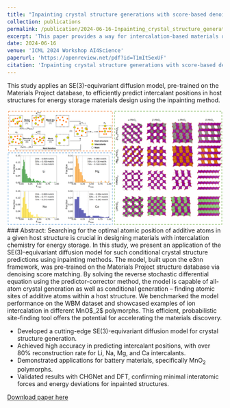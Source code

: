 ```yaml
---
title: "Inpainting crystal structure generations with score-based denoising"
collection: publications
permalink: /publication/2024-06-16-Inpainting_crystal_structure_generations_with_score-based_denoising
excerpt: 'This paper provides a way for intercalation-based materials design using generative inpainting method.'
date: 2024-06-16
venue: 'ICML 2024 Workshop AI4Science'
paperurl: 'https://openreview.net/pdf?id=T1mIt5exUF'
citation: 'Inpainting crystal structure generations with score-based denoising. ICML Workshop AI4Science (2024) Dai, X., Zhong, P., Deng, B., Chen, Y., Ceder, G.'
---
```

This study applies an SE(3)-equivariant diffusion model, pre-trained on the Materials Project database, to efficiently predict intercalant positions in host structures for energy storage materials design using the inpainting method.
<div align=center><img src="../images/inpainting_crystal_structure.png" width="max-width:100%"/></div>
### Abstract:
Searching for the optimal atomic position of additive atoms in a given host structure is crucial in designing materials with intercalation chemistry for energy storage. In this study, we present an application of the SE(3)-equivariant diffusion model for such conditional crystal structure predictions using inpainting methods. The model, built upon the e3nn framework, was pre-trained on the Materials Project structure database via denoising score matching. By solving the reverse stochastic differential equation using the predictor-corrector method, the model is capable of all-atom crystal generation as well as conditional generation – finding atomic sites of additive atoms within a host structure. We benchmarked the model performance on the WBM dataset and showcased examples of ion intercalation in different MnO$_2$ polymorphs. This efficient, probabilistic site-finding tool offers the potential for accelerating the materials discovery.

- Developed a cutting-edge SE(3)-equivariant diffusion model for crystal structure generation.
- Achieved high accuracy in predicting intercalant positions, with over 80% reconstruction rate for Li, Na, Mg, and Ca intercalants.
- Demonstrated applications for battery materials, specifically MnO$_2$ polymorphs.
- Validated results with CHGNet and DFT, confirming minimal interatomic forces and energy deviations for inpainted structures.

[Download paper here](https://openreview.net/pdf?id=T1mIt5exUF)

